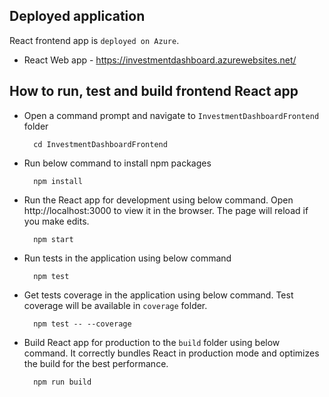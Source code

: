## Deployed application

React frontend app is `deployed on Azure`.
* React Web app - https://investmentdashboard.azurewebsites.net/

## How to run, test and build frontend React app

* Open a command prompt and navigate to `InvestmentDashboardFrontend` folder
    
        cd InvestmentDashboardFrontend

* Run below command to install npm packages

        npm install

* Run the React app for development using below command. Open http://localhost:3000 to view it in the browser. The page will reload if you make edits.
        
        npm start

* Run tests in the application using below command
        
        npm test

* Get tests coverage in the application using below command. Test coverage will be available in `coverage` folder.

        npm test -- --coverage

* Build React app for production  to the `build` folder using below command. It correctly bundles React in production mode and optimizes the build for the best performance. 
        
        npm run build